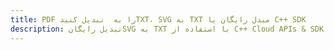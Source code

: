 ---title: PDF را به  تبدیل کنیدTXT، SVG به TXT مبدل رایگان یا C++ SDKdescription: تبدیل رایگانSVG به TXT با استفاده از C++ Cloud APIs & SDK همچنین اسناد PDF را در Cloud ایجاد، ویرایش و رندر کنید.---